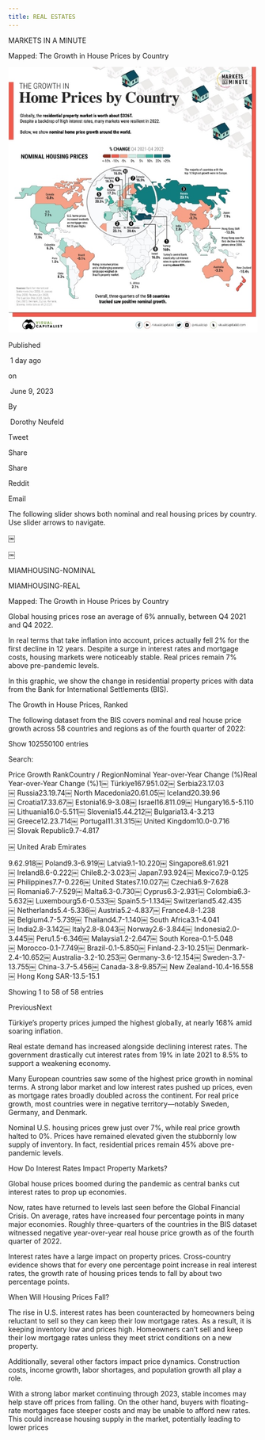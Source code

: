 ```yaml
---
title: REAL ESTATES 
---
```



MARKETS IN A MINUTE

Mapped: The Growth in House Prices by Country

![](IMG_20230611_041201.jpg)

Published

 1 day ago 

on

 June 9, 2023

By

 Dorothy Neufeld

Tweet

Share

Share

Reddit

Email

The following slider shows both nominal and real housing prices by country. Use slider arrows to navigate.

￼

￼

MIAMHOUSING-NOMINAL

MIAMHOUSING-REAL

Mapped: The Growth in House Prices by Country

Global housing prices rose an average of 6% annually, between Q4 2021 and Q4 2022.

In real terms that take inflation into account, prices actually fell 2% for the first decline in 12 years. Despite a surge in interest rates and mortgage costs, housing markets were noticeably stable. Real prices remain 7% above pre-pandemic levels.

In this graphic, we show the change in residential property prices with data from the Bank for International Settlements (BIS).

The Growth in House Prices, Ranked

The following dataset from the BIS covers nominal and real house price growth across 58 countries and regions as of the fourth quarter of 2022:

Show 102550100 entries

Search:

Price Growth
RankCountry /
RegionNominal Year-over-Year
Change (%)Real Year-over-Year
Change (%)1￼ Türkiye167.951.02￼ Serbia23.17.03￼ Russia23.19.74￼ North Macedonia20.61.05￼ Iceland20.39.96￼ Croatia17.33.67￼ Estonia16.9-3.08￼ Israel16.811.09￼ Hungary16.5-5.110￼ Lithuania16.0-5.511￼ Slovenia15.44.212￼ Bulgaria13.4-3.213￼ Greece12.23.714￼ Portugal11.31.315￼ United Kingdom10.0-0.716￼ Slovak Republic9.7-4.817

￼ United Arab Emirates

9.62.918￼ Poland9.3-6.919￼ Latvia9.1-10.220￼ Singapore8.61.921￼ Ireland8.6-0.222￼ Chile8.2-3.023￼ Japan7.93.924￼ Mexico7.9-0.125￼ Philippines7.7-0.226￼ United States7.10.027￼ Czechia6.9-7.628￼ Romania6.7-7.529￼ Malta6.3-0.730￼ Cyprus6.3-2.931￼ Colombia6.3-5.632￼ Luxembourg5.6-0.533￼ Spain5.5-1.134￼ Switzerland5.42.435￼ Netherlands5.4-5.336￼ Austria5.2-4.837￼ France4.8-1.238￼ Belgium4.7-5.739￼ Thailand4.7-1.140￼ South Africa3.1-4.041￼ India2.8-3.142￼ Italy2.8-8.043￼ Norway2.6-3.844￼ Indonesia2.0-3.445￼ Peru1.5-6.346￼ Malaysia1.2-2.647￼ South Korea-0.1-5.048￼ Morocco-0.1-7.749￼ Brazil-0.1-5.850￼ Finland-2.3-10.251￼ Denmark-2.4-10.652￼ Australia-3.2-10.253￼ Germany-3.6-12.154￼ Sweden-3.7-13.755￼ China-3.7-5.456￼ Canada-3.8-9.857￼ New Zealand-10.4-16.558￼ Hong Kong SAR-13.5-15.1

Showing 1 to 58 of 58 entries

PreviousNext

Türkiye’s property prices jumped the highest globally, at nearly 168% amid soaring inflation.

Real estate demand has increased alongside declining interest rates. The government drastically cut interest rates from 19% in late 2021 to 8.5% to support a weakening economy.

Many European countries saw some of the highest price growth in nominal terms. A strong labor market and low interest rates pushed up prices, even as mortgage rates broadly doubled across the continent. For real price growth, most countries were in negative territory—notably Sweden, Germany, and Denmark.

Nominal U.S. housing prices grew just over 7%, while real price growth halted to 0%. Prices have remained elevated given the stubbornly low supply of inventory. In fact, residential prices remain 45% above pre-pandemic levels.

How Do Interest Rates Impact Property Markets?

Global house prices boomed during the pandemic as central banks cut interest rates to prop up economies.

Now, rates have returned to levels last seen before the Global Financial Crisis. On average, rates have increased four percentage points in many major economies. Roughly three-quarters of the countries in the BIS dataset witnessed negative year-over-year real house price growth as of the fourth quarter of 2022.

Interest rates have a large impact on property prices. Cross-country evidence shows that for every one percentage point increase in real interest rates, the growth rate of housing prices tends to fall by about two percentage points.

When Will Housing Prices Fall?

The rise in U.S. interest rates has been counteracted by homeowners being reluctant to sell so they can keep their low mortgage rates. As a result, it is keeping inventory low and prices high. Homeowners can’t sell and keep their low mortgage rates unless they meet strict conditions on a new property.

Additionally, several other factors impact price dynamics. Construction costs, income growth, labor shortages, and population growth all play a role.

With a strong labor market continuing through 2023, stable incomes may help stave off prices from falling. On the other hand, buyers with floating-rate mortgages face steeper costs and may be unable to afford new rates. This could increase housing supply in the market, potentially leading to lower prices

